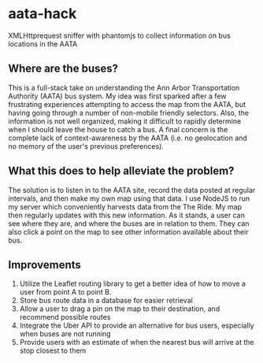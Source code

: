 aata-hack
=========

XMLHttprequest sniffer with phantomjs to collect information on bus locations in the AATA


## Where are the buses?
This is a full-stack take on understanding the Ann Arbor Transportation Authority (AATA) bus system. My idea was first sparked after a few frustrating experiences attempting to access the map from the AATA, but having going through a number of non-mobile friendly selectors. Also, the information is not well organized, making it difficult to rapidly determine when I should leave the house to catch a bus. A final concern is the complete lack of context-awareness by the AATA (i.e. no geolocation and no memory of the user's previous preferences). 

## What this does to help alleviate the problem?
The solution is to listen in to the AATA site, record the data posted at regular intervals, and then make my own map using that data. I use NodeJS to run my server which conveniently harvests data from the The Ride. My map then regularly updates with this new information. As it stands, a user can see where they are, and where the buses are in relation to them. They can also click a point on the map to see other information available about their bus. 


## Improvements
1. Utilize the Leaflet routing library to get a better idea of how to move a user from point A to point B.
2. Store bus route data in a database for easier retrieval
3. Allow a user to drag a pin on the map to their destination, and recommend possible routes
4. Integrate the Uber API to provide an alternative for bus users, especially when buses are not running
5. Provide users with an estimate of when the nearest bus will arrive at the stop closest to them
